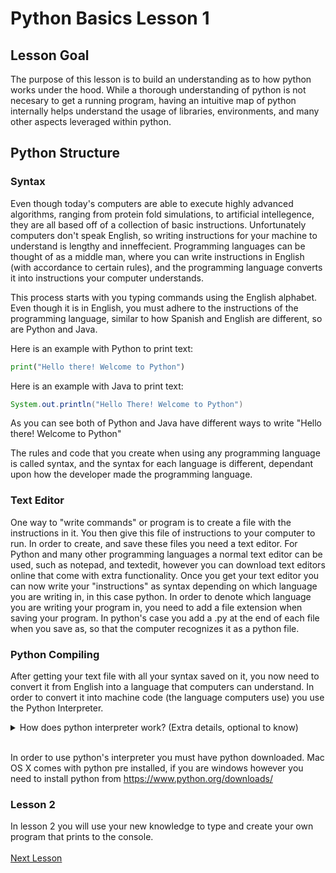 # Python Basics Lesson 1

## Lesson Goal

The purpose of this lesson is to build an understanding as to how python works under the hood. While a thorough understanding of python is not necesary to get a running program, having an intuitive map of python internally helps understand the usage of libraries, environments, and many other aspects leveraged within python.

## Python Structure
### Syntax

Even though today's computers are able to execute highly advanced algorithms, ranging from protein fold simulations, to artificial intellegence, they are all based off of a collection of basic instructions. Unfortunately computers don't speak English, so writing instructions for your machine to understand is lengthy and inneffecient. Programming languages can be thought of as a middle man, where you can write instructions in English (with accordance to certain rules), and the programming language converts it into instructions your computer understands.

This process starts with you typing commands using the English alphabet. Even though it is in English, you must adhere to the instructions of the programming language, similar to how Spanish and English are different, so are Python and Java.

Here is an example with Python to print text:
```python
print("Hello there! Welcome to Python")
```
Here is an example with Java to print text:
```Java
System.out.println("Hello There! Welcome to Python")
```

As you can see both of Python and Java have different ways to write "Hello there! Welcome to Python"

The rules and code that you create when using any programming language is called syntax, and the syntax for each language is different, dependant upon how the developer made the programming language.

### Text Editor

One way to "write commands" or program is to create a file with the instructions in it. You then give this file of instructions to your computer to run. In order to create, and save these files you need a text editor. For Python and many other programming languages a normal text editor can be used, such as notepad, and textedit, however you can download text editors online that come with extra functionality. Once you get your text editor you can now write your "instructions" as syntax depending on which language you are writing in, in this case python. In order to denote which language you are writing your program in, you need to add a file extension when saving your program. In python's case you add a .py at the end of each file when you save as, so that the computer recognizes it as a python file.

### Python Compiling

After getting your text file with all your syntax saved on it, you now need to convert it from English into a language that computers can understand. In order to convert it into machine code (the language computers use) you use the Python Interpreter.
<details><summary>How does python interpreter work? (Extra details, optional to know)</summary>The python interpreter takes your program file and compiles (think of converting) it into bytecode by seperating all of your syntax into their individual instructions and saving them as a list of tokens. These tokens are stored within a bytecode file (.pyc), and if any errors are encountered it interrupts the process. The byte code file then gets run by python virtual machine.
</details>
<br>

In order to use python's interpreter you must have python downloaded. Mac OS X comes with python pre installed, if you are windows however you need to install python from https://www.python.org/downloads/

### Lesson 2

In lesson 2 you will use your new knowledge to type and create your own program that prints to the console. <br> <br>
[Next Lesson](Lesson2.md)
